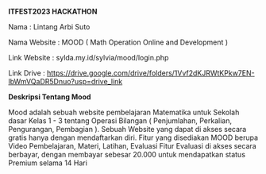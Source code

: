 **ITFEST2023 HACKATHON**

Nama : Lintang Arbi Suto

Nama Website : MOOD ( Math Operation Online and Development )

Link Website : sylda.my.id/sylvia/mood/login.php

Link Drive : https://drive.google.com/drive/folders/1Vvf2dKJRWtKPkw7EN-lbWmVQaDR5Dnuo?usp=drive_link

**Deskripsi Tentang Mood**

Mood adalah sebuah website pembelajaran Matematika untuk Sekolah dasar Kelas 1 - 3 tentang Operasi Bilangan ( Penjumlahan, Perkalian, Pengurangan, Pembagian ).
Sebuah Website yang dapat di akses secara gratis hanya dengan mendaftarkan diri.
Fitur yang disediakan MOOD berupa Video Pembelajaran, Materi, Latihan, Evaluasi
Fitur Evaluasi di akses secara berbayar, dengan membayar sebesar 20.000 untuk mendapatkan status Premium selama 14 Hari
